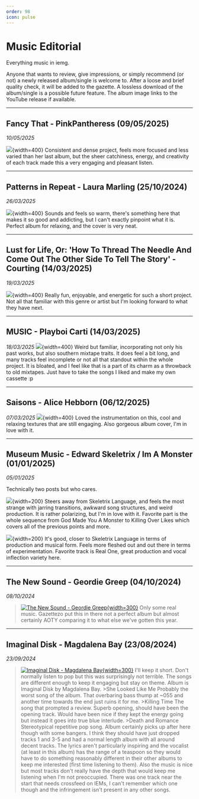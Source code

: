 ```yaml
---
order: 98
icon: pulse
---
```


# Music Editorial

Everything music in iemg. 

Anyone that wants to review, give impressions, or simply recommend (or not) a newly released album/single is welcome to. After a loose and brief quality check, it will be added to the gazette. A lossless download of the album/single is a possible future feature. The album image links to the YouTube release if available.


***
## Fancy That - PinkPantheress (09/05/2025)

*10/05/2025*

![](https://m.media-amazon.com/images/I/91p+xQzRpPL.jpg){width=400}
Consistent and dense project, feels more focused and less varied than her last album, but the sheer catchiness, energy, and creativity of each track made this a very engaging and pleasant listen. 

***
## Patterns in Repeat - Laura Marling (25/10/2024)

*26/03/2025*

![](https://m.media-amazon.com/images/I/91b3m2TRsoL.jpg){width=400}
Sounds and feels so warm, there's something here that makes it so good and addicting, but I can't exactly pinpoint what it is. Perfect album for relaxing, and the cover is very neat.

***
## Lust for Life, Or: 'How To Thread The Needle And Come Out The Other Side To Tell The Story' - Courting (14/03/2025)

*19/03/2025*

![](https://m.media-amazon.com/images/I/81+TsFMZSIL.jpg){width=400}
Really fun, enjoyable, and energetic for such a short project. Not all that familiar with this genre or artist but I'm looking forward to what they have next.


***
## MUSIC - Playboi Carti (14/03/2025)

*18/03/2025*
![](https://a1.mzstatic.com/r40/Music211/v4/03/24/10/03241047-f22d-7e64-3932-6df7550acc42/25UMGIM46212.rgb.jpg){width=400}
Weird but familiar, incorporating not only his past works, but also southern mixtape traits. It does feel a bit long, and many tracks feel incomplete or not all that standout within the whole project. It is bloated, and I feel like that is a part of its charm as a throwback to old mixtapes. Just have to take the songs I liked and make my own cassette :p


***
## Saisons - Alice Hebborn (06/12/2025)

*07/03/2025*
![](https://m.media-amazon.com/images/I/91bXZ9QouiL.jpg){width=400}
Loved the instrumentation on this, cool and relaxing textures that are still engaging. Also gorgeous album cover, I'm in love with it.



***
## Museum Music - Edward Skeletrix / Im A Monster (01/01/2025)

*05/01/2025*

Technically two posts but who cares.

![](https://cdn-images.dzcdn.net/images/cover/ac7aa23cb1372213511e504801160b07/1400x0-00000-100-0-0.jpg){width=200}
Steers away from Skeletrix Language, and feels the most strange with jarring transitions, awkward song structures, and weird production. It is rather polarizing, but I'm in love with it.
Favorite part is the whole sequence from God Made You A Monster to Killing Over Likes which covers all of the previous points and more.  

![](https://a1.mzstatic.com/r40/Music211/v4/1f/60/ae/1f60ae96-192d-a8b7-cebf-c998e14a9c86/artwork.jpg){width=200}
It's good, closer to Skeletrix Language in terms of production and musical form. Feels more fleshed out and out there in terms of experimentation. Favorite track is Real One, great production and vocal inflection variety here.



***
## The New Sound - Geordie Greep (04/10/2024)

*08/10/2024*
>[![The New Sound - Geordie Greep](https://m.media-amazon.com/images/I/81HVv+d8aqL.jpg){width=300}](https://youtube.com/playlist?list=OLAK5uy_ka7pk3b5LOC1BtPz6dBvRsOG806ohrAsQ&si=Kyw5WNOocnMefl9-)
>Only some real music. Gazettezo put this in there not a perfect album but almost certainly AOTY comparing it to what else we've gotten this year.

***
## Imaginal Disk - Magdalena Bay  (23/08/2024)

*23/09/2024*
>[![Imaginal Disk - Magdalena Bay](https://m.media-amazon.com/images/I/A16ANsQnMxL.jpg){width=300}](https://www.youtube.com/watch?v=OPe7tn_Hju4)
>I'll keep it short. Don't normally listen to pop but this was surprisingly not terrible. The songs are different enough to keep it engaging but stay on theme. 
>Album is Imaginal Disk by Magdalena Bay.
>\>She Looked Like Me
>Probably the worst song of the album. That overbaring bass thump at ~055 and another time towards the end just ruins it for me.
>\>Killing Time
>The song that prompted a review. Superb opening, should have been the opening track. Would have been nice if they kept the energy going but instead it goes into true blue interlude.
>\>Death and Romance
>Stereotypical repetitive pop song. Album certainly picks up after here though with some bangers.
>I think they should have just dropped tracks 1 and 3-5 and had a normal length album with all around decent tracks. The lyrics aren't particularly inspiring and the vocalist (at least in this album) has the range of a teaspoon so they would have to do something reasonably different in their other albums to keep me interested (first time listening to them). Also the music is nice but most tracks don't really have the depth that would keep me listening when I'm not preoccupied. There was one track near the start that needs crossfeed on IEMs, I can't remember which one though and the infringement isn't present in any other songs.
